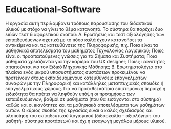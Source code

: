 # Educational-Software

Η εργασία αυτή περιλαμβάνει τρόπους παρουσίασης του διδακτικού υλικού με στόχο να γίνει το θέμα κατανοητό. Tο σύστημα θα παρέχει δυο ειδών τεστ διαφορετικού σκοπού: 
Α. Ερωτήσεις και τεστ αξιολόγησης των εκπαιδευόμενων σχετικά με το πόσο καλά έχουν 
κατανοήσει τα αντικείμενα και τις κατευθύνσεις της Πληροφορικής, π.χ. Ποια είναι τα 
μαθησιακά αποτελέσματα του μαθήματος Τεχνολογίας Λογισμικού; Ποιες είναι οι 
προαπαιτούμενες γνώσεις για τα Σήματα και Συστήματα; Ποια μαθήματα χρειάζονται για την 
καριέρα του UX designer; Ποιες ικανότητες απαιτούνται για τον Ειδικό Μηχανικής 
Μάθησης; 
Β. Ερωτηματολόγια στο πλαίσιο ενός μικρού υποσυστήματος συστάσεων προκειμένου να  
προτείνουν στους εκπαιδευόμενους κατευθύνσεις επαγγελμάτων συναφών με την 
Πληροφορική και κατάλληλες μεταπτυχιακές σπουδές ή επαγγελματικούς χώρους. Για να 
προταθεί κάποια επιστημονική περιοχή ή ειδικότητα θα πρέπει να ληφθούν υπόψη οι 
προτιμήσεις των εκπαιδευόμενων, βαθμοί σε μαθήματα (που θα εισάγονται στο σύστημα) 
καθώς και οι ικανότητες και τα μαθησιακά αποτελέσματα των μαθημάτων αυτών. 
Ο κύριος σκοπός της εργασίας είναι ο καλός σχεδιασμός και υλοποίηση του εκπαιδευτικού 
λογισμικού (διδασκαλία – αξιολόγηση του μαθητή- σύστημα προτάσεων) και όχι η εισαγωγή 
μεγάλου μέρους υλικού. 
